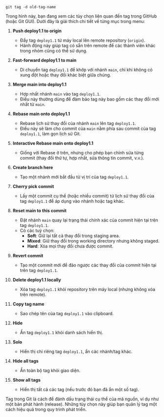 
```
git tag -d old-tag-name
```



Trong hình này, bạn đang xem các tùy chọn liên quan đến tag trong GitHub (hoặc Git GUI). Dưới đây là giải thích chi tiết về từng mục trong menu:

1. **Push deploy1.1 to origin**
    
    - Đẩy tag `deploy1.1` từ máy local lên remote repository (`origin`).
    - Hành động này giúp tag có sẵn trên remote để các thành viên khác trong nhóm cũng có thể sử dụng.
2. **Fast-forward deploy1.1 to main**
    
    - Di chuyển tag `deploy1.1` để khớp với nhánh `main`, chỉ khi không có xung đột hoặc thay đổi khác biệt giữa chúng.
3. **Merge main into deploy1.1**
    
    - Hợp nhất nhánh `main` vào tag `deploy1.1`.
    - Điều này thường dùng để đảm bảo tag này bao gồm các thay đổi mới nhất từ `main`.
4. **Rebase main onto deploy1.1**
    
    - Rebase lịch sử thay đổi của nhánh `main` lên tag `deploy1.1`.
    - Điều này sẽ làm cho commit của `main` nằm phía sau commit của tag `deploy1.1`, làm gọn lịch sử Git.
5. **Interactive Rebase main onto deploy1.1**
    
    - Giống với Rebase ở trên, nhưng cho phép bạn chỉnh sửa từng commit (thay đổi thứ tự, hợp nhất, sửa thông tin commit, v.v.).
6. **Create branch here**
    
    - Tạo một nhánh mới bắt đầu từ vị trí của tag `deploy1.1`.
7. **Cherry pick commit**
    
    - Lấy một commit cụ thể (hoặc nhiều commit) từ lịch sử thay đổi của tag `deploy1.1` để áp dụng vào nhánh hoặc tag khác.
8. **Reset main to this commit**
    
    - Đặt nhánh `main` quay lại trạng thái chính xác của commit hiện tại trên tag `deploy1.1`.
    - Có các tuỳ chọn:
        - **Soft**: Giữ lại tất cả thay đổi trong staging area.
        - **Mixed**: Giữ thay đổi trong working directory nhưng không staged.
        - **Hard**: Xóa mọi thay đổi chưa được commit.
9. **Revert commit**
    
    - Tạo một commit mới để đảo ngược các thay đổi của commit hiện tại trên tag `deploy1.1`.
10. **Delete deploy1.1 locally**
    
    - Xóa tag `deploy1.1` khỏi repository trên máy local (nhưng không xóa trên remote).
11. **Copy tag name**
    
    - Sao chép tên của tag `deploy1.1` vào clipboard.
12. **Hide**
    
    - Ẩn tag `deploy1.1` khỏi danh sách hiển thị.
13. **Solo**
    
    - Hiển thị chỉ riêng tag `deploy1.1`, ẩn các nhánh/tag khác.
14. **Hide all tags**
    
    - Ẩn toàn bộ tag khỏi giao diện.
15. **Show all tags**
    
    - Hiển thị tất cả các tag (nếu trước đó bạn đã ẩn một số tag).

Tag trong Git là cách để đánh dấu trạng thái cụ thể của mã nguồn, ví dụ như một bản phát hành (release). Những tùy chọn này giúp bạn quản lý tag một cách hiệu quả trong quy trình phát triển.